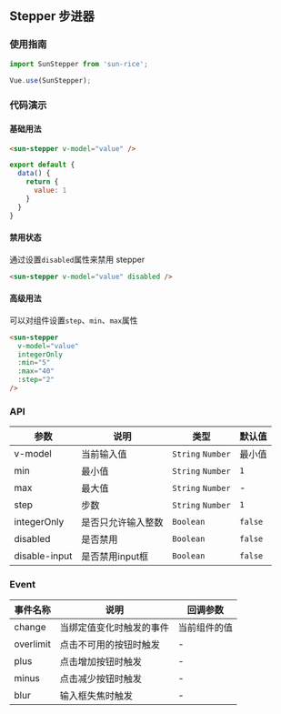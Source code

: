 ## Stepper 步进器

### 使用指南
``` javascript
import SunStepper from 'sun-rice';

Vue.use(SunStepper);
```

### 代码演示

#### 基础用法

```html
<sun-stepper v-model="value" />
```

```javascript
export default {
  data() {
    return {
      value: 1
    }
  }
}
```

#### 禁用状态
通过设置`disabled`属性来禁用 stepper

```html
<sun-stepper v-model="value" disabled />
```

#### 高级用法

可以对组件设置`step`、`min`、`max`属性

```html
<sun-stepper
  v-model="value"
  integerOnly
  :min="5"
  :max="40"
  :step="2"
/>
```

### API

| 参数 | 说明 | 类型 | 默认值 |
|-----------|-----------|-----------|-------------|
| v-model | 当前输入值 | `String` `Number` | 最小值 |
| min | 最小值 | `String` `Number` | `1` |
| max | 最大值 | `String` `Number` | - |
| step | 步数 | `String` `Number` | `1` |
| integerOnly | 是否只允许输入整数 | `Boolean` | `false` |
| disabled | 是否禁用 | `Boolean` | `false` |
| disable-input | 是否禁用input框 | `Boolean` | `false` |

### Event

| 事件名称 | 说明 | 回调参数 |
|-----------|-----------|-----------|
| change | 当绑定值变化时触发的事件 | 当前组件的值 |
| overlimit | 点击不可用的按钮时触发 | - |
| plus | 点击增加按钮时触发 | - |
| minus | 点击减少按钮时触发 | - |
| blur | 输入框失焦时触发 | - |
